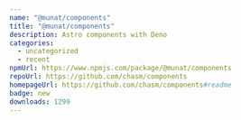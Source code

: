 ```yaml
---
name: "@munat/components"
title: "@munat/components"
description: Astro components with Deno
categories:
  - uncategorized
  - recent
npmUrl: https://www.npmjs.com/package/@munat/components
repoUrl: https://github.com/chasm/components
homepageUrl: https://github.com/chasm/components#readme
badge: new
downloads: 1299
---
```


